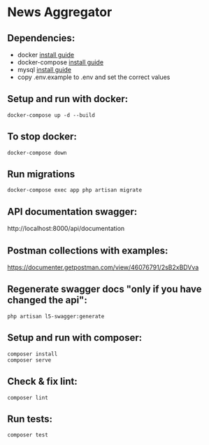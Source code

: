 # News Aggregator

## Dependencies:

- docker [install guide](https://www.digitalocean.com/community/tutorials/how-to-install-and-use-docker-on-ubuntu-20-04)
- docker-compose [install guide](https://linuxhostsupport.com/blog/how-to-install-and-configure-docker-compose-on-ubuntu-20-04/)
- mysql [install guide](https://www.digitalocean.com/community/tutorials/how-to-install-mysql-on-ubuntu-20-04)
- copy .env.example to .env and set the correct values
  
## Setup and run with docker:

```
docker-compose up -d --build
```

## To stop docker:

```
docker-compose down
```
## Run migrations

```
docker-compose exec app php artisan migrate
```
## API documentation swagger:
http://localhost:8000/api/documentation


## Postman collections with examples:
https://documenter.getpostman.com/view/46076791/2sB2xBDVva

## Regenerate swagger docs "only if you have changed the api":
```
php artisan l5-swagger:generate
```
## Setup and run with composer:
```
composer install
composer serve
```
## Check & fix lint: 
```
composer lint
``` 
## Run tests:
```
composer test
``` 
